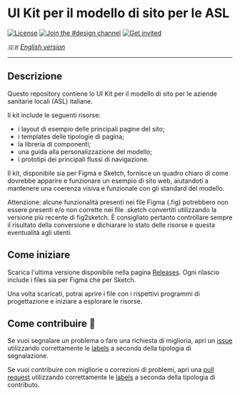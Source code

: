 # UI Kit per il modello di sito per le ASL

[![License](https://img.shields.io/github/license/italia/design-ui-kit.svg)](https://github.com/italia/design-ui-kit/blob/main/LICENSE)
[![Join the #design channel](https://img.shields.io/badge/Slack%20channel-%23design-blue.svg)](https://developersitalia.slack.com/messages/C7VPAUVB3/)
[![Get invited](https://slack.developers.italia.it/badge.svg)](https://slack.developers.italia.it/)

_🇬🇧 [English version](README.EN.md)_

--- 

## Descrizione

Questo repository contiene lo UI Kit per il modello di sito per le aziende sanitarie locali (ASL) italiane.

Il kit include le seguenti risorse:

- i layout di esempio delle principali pagine del sito;
- i templates delle tipologie di pagina;
- la libreria di componenti;
- una guida alla personalizzazione del modello;
- i prototipi dei principali flussi di navigazione.

Il kit, disponibile sia per Figma e Sketch, fornisce un quadro chiaro di come dovrebbe apparire e funzionare un esempio di sito web, aiutandoti a mantenere una coerenza visiva e funzionale con gli standard del modello.

Attenzione: alcune funzionalità presenti nei file Figma (.fig) potrebbero non essere presenti e/o non corrette nei file .sketch convertiti utilizzando la versione più recente di fig2sketch. È consigliato pertanto controllare sempre il risultato della conversione e dichiarare lo stato delle risorse e questa eventualità agli utenti.

## Come iniziare

Scarica l'ultima versione disponibile nella pagina [Releases](https://github.com/italia/design-asl-ui-kit/releases). Ogni rilascio include i files sia per Figma che per Sketch. 

Una volta scaricati, potrai aprire i file con i rispettivi programmi di progettazione e iniziare a esplorare le risorse.

## Come contribuire 💙

Se vuoi segnalare un problema o fare una richiesta di miglioria, apri un [issue](https://github.com/italia/design-asl-ui-kit/issues) utilizzando correttamente le [labels](https://github.com/italia/design-asl-ui-kit/labels) a seconda della tipologia di segnalazione.

Se vuoi contribuire con migliorie o correzioni di problemi, apri una [pull request](https://github.com/italia/design-asl-ui-kit/pulls) utilizzando correttamente le [labels](https://github.com/italia/design-asl-ui-kit/labels) a seconda della tipologia di contributo.

